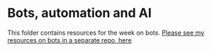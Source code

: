 # Bots, automation and AI

This folder contains resources for the week on bots. [Please see my resources on bots in a separate repo, here](https://github.com/paulbradshaw/bots)
